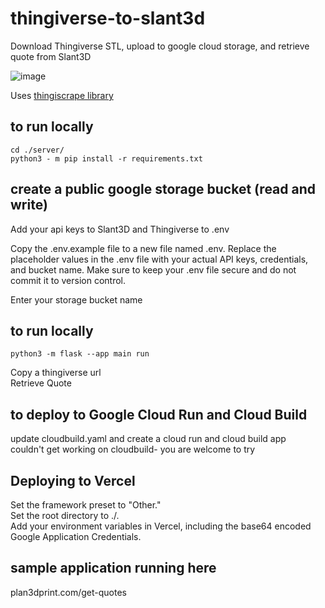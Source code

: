 # thingiverse-to-slant3d
Download Thingiverse STL, upload to google cloud storage, and retrieve quote from Slant3D

![image](https://github.com/user-attachments/assets/2a36eeab-0a53-48cd-984a-538602ff69da)


Uses [thingiscrape library](https://github.com/cam-cambridge/thingiscrape)

## to run locally
```
cd ./server/
python3 - m pip install -r requirements.txt
```

## create a public google storage bucket (read and write)
Add your api keys to Slant3D and Thingiverse to .env

Copy the .env.example file to a new file named .env.
Replace the placeholder values in the .env file with your actual API keys, credentials, and bucket name.
Make sure to keep your .env file secure and do not commit it to version control.

Enter your storage bucket name  

## to run locally
```
python3 -m flask --app main run 
```
Copy a thingiverse url   
Retrieve Quote  

## to deploy to Google Cloud Run and Cloud Build
update cloudbuild.yaml and create a cloud run and cloud build app  
couldn't get working on cloudbuild- you are welcome to try

## Deploying to Vercel
Set the framework preset to "Other."  
Set the root directory to ./.  
Add your environment variables in Vercel, including the base64 encoded Google Application Credentials.

## sample application running here
plan3dprint.com/get-quotes


